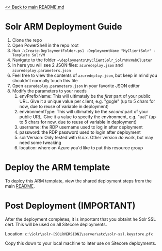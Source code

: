 [<< Back to main README.md](../README.md)

# Solr ARM Deployment Guide

1. Clone the repo
2. Open PowerShell in the repo root
3. Run `.\Create-DeploymentFolder.ps1 -DeploymentName "MyClientSolr" -Template SolrVM`
4. Navigate to the folder `~\deployments\MyClientSolr_SolrVM\WebCluster`
5. In here you will see 2 JSON files: `azuredeploy.json` and `azuredeploy.parameters.json`
6. Feel free to view the contents of `azuredeploy.json`, but keep in mind you shouldn't normally touch this file
7. Open `azuredeploy.parameters.json` in your favorite JSON editor
8. Modify the parameters to your needs
   1. envPrefixName: This will ultimately be the _first_ part of your public URL. Give it a unique value per client, e.g. "gogle" (up to 5 chars for now, due to reuse of variable in deployment)
   2. environmentType: This will ultimately be the _second_ part of your public URL. Give it a value to specify the environment, e.g. "uat" (up to 5 chars for now, due to reuse of variable in deployment)
   3. username: the RDP username used to log in after deployment
   4. password: the RDP password used to login after deployment
   5. solrVersion: Only tested with 6.x.x. Other version _do_ work, but may need some tweaking
   6. location: where on Azure you'd like to put this resource group
   
# Deploy the ARM template

To deploy this ARM template, view the shared deployment steps from the main [README](../README.md#Deploy-ARM-Template).

# Post Deployment (IMPORTANT)

After the deployment completes, it is important that you obtaint he Solr SSL cert. This will be used on all Sitecore deployments.

Location: `c:\Solr\solr-[SOLRVERSION]\server\etc\solr-ssl.keystore.pfx`

Copy this down to your local machine to later use on Sitecore deployments.